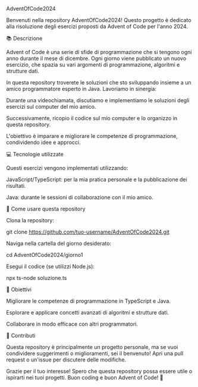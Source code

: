 AdventOfCode2024

Benvenuti nella repository AdventOfCode2024! Questo progetto è dedicato alla risoluzione degli esercizi proposti da Advent of Code per l'anno 2024.

📚 Descrizione

Advent of Code è una serie di sfide di programmazione che si tengono ogni anno durante il mese di dicembre. Ogni giorno viene pubblicato un nuovo esercizio, che spazia su vari argomenti di programmazione, algoritmi e strutture dati.

In questa repository troverete le soluzioni che sto sviluppando insieme a un amico programmatore esperto in Java. Lavoriamo in sinergia:

Durante una videochiamata, discutiamo e implementiamo le soluzioni degli esercizi sul computer del mio amico.

Successivamente, ricopio il codice sul mio computer e lo organizzo in questa repository.

L'obiettivo è imparare e migliorare le competenze di programmazione, condividendo idee e approcci.

💻 Tecnologie utilizzate

Questi esercizi vengono implementati utilizzando:

JavaScript/TypeScript: per la mia pratica personale e la pubblicazione dei risultati.

Java: durante le sessioni di collaborazione con il mio amico.

🚀 Come usare questa repository

Clona la repository:

git clone https://github.com/tuo-username/AdventOfCode2024.git

Naviga nella cartella del giorno desiderato:

cd AdventOfCode2024/giorno1

Esegui il codice (se utilizzi Node.js):

npx ts-node soluzione.ts

🌟 Obiettivi

Migliorare le competenze di programmazione in TypeScript e Java.

Esplorare e applicare concetti avanzati di algoritmi e strutture dati.

Collaborare in modo efficace con altri programmatori.

🤝 Contributi

Questa repository è principalmente un progetto personale, ma se vuoi condividere suggerimenti o miglioramenti, sei il benvenuto! Apri una pull request o un'issue per discutere delle modifiche.



Grazie per il tuo interesse! Spero che questa repository possa essere utile o ispirarti nei tuoi progetti. Buon coding e buon Advent of Code! 🎄